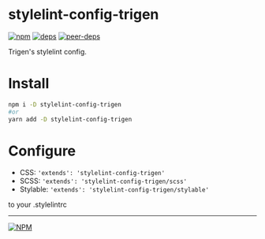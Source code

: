 # stylelint-config-trigen

[![npm][npm]][npm-url]
[![deps][deps]][deps-url]
[![peer-deps][peer-deps]][peer-deps-url]

[npm]: https://img.shields.io/npm/v/stylelint-config-trigen.svg
[npm-url]: https://npmjs.com/package/stylelint-config-trigen

[deps]: https://david-dm.org/TrigenSoftware/stylelint-config-trigen.svg
[deps-url]: https://david-dm.org/TrigenSoftware/stylelint-config-trigen

[peer-deps]: https://david-dm.org/TrigenSoftware/stylelint-config-trigen/peer-status.svg
[peer-deps-url]: https://david-dm.org/TrigenSoftware/stylelint-config-trigen?type=peer

Trigen's stylelint config.

# Install

```bash
npm i -D stylelint-config-trigen
#or
yarn add -D stylelint-config-trigen
```

# Configure

- CSS: `'extends': 'stylelint-config-trigen'`
- SCSS: `'extends': 'stylelint-config-trigen/scss'`
- Stylable: `'extends': 'stylelint-config-trigen/stylable'`

to your .stylelintrc

---
[![NPM](https://nodei.co/npm/stylelint-config-trigen.png?downloads=true&downloadRank=true&stars=true)](https://nodei.co/npm/stylelint-config-trigen/)
